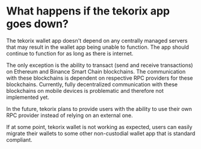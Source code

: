 # What happens if the tekorix app goes down?

The tekorix wallet app doesn't depend on any centrally managed servers that may result in the wallet app being unable to function. The app should continue to function for as long as there is internet.

The only exception is the ability to transact (send and receive transactions) on Ethereum and Binance Smart Chain blockchains. The communication with these blockchains is dependent on respective RPC providers for these blockchains. Currently, fully decentralized communication with these blockchains on mobile devices is problematic and therefore not implemented yet.

In the future, tekorix plans to provide users with the ability to use their own RPC provider instead of relying on an external one.

If at some point, tekorix wallet is not working as expected, users can easily migrate their wallets to some other non-custodial wallet app that is standard compliant.